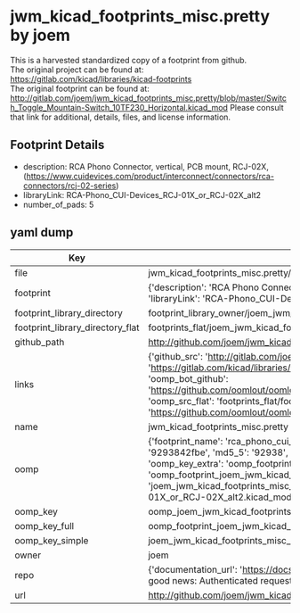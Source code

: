 # jwm_kicad_footprints_misc.pretty by joem  
This is a harvested standardized copy of a footprint from github.  
The original project can be found at:  
https://gitlab.com/kicad/libraries/kicad-footprints  
The original footprint can be found at:
http://gitlab.com/joem/jwm_kicad_footprints_misc.pretty/blob/master/Switch_Toggle_Mountain-Switch_10TF230_Horizontal.kicad_mod
Please consult that link for additional, details, files, and license information.  
## Footprint Details
* description: RCA Phono Connector, vertical, PCB mount, RCJ-02X, (https://www.cuidevices.com/product/interconnect/connectors/rca-connectors/rcj-02-series)  
* libraryLink: RCA-Phono_CUI-Devices_RCJ-01X_or_RCJ-02X_alt2  
* number_of_pads: 5  
## yaml dump  
| Key | Value |  
| --- | --- |  
| file | jwm_kicad_footprints_misc.pretty/RCA-Phono_CUI-Devices_RCJ-01X_or_RCJ-02X_alt2.kicad_mod |  
| footprint | {'description': 'RCA Phono Connector, vertical, PCB mount, RCJ-02X, (https://www.cuidevices.com/product/interconnect/connectors/rca-connectors/rcj-02-series)', 'libraryLink': 'RCA-Phono_CUI-Devices_RCJ-01X_or_RCJ-02X_alt2', 'number_of_pads': 5} |  
| footprint_library_directory | footprint_library_owner/joem_jwm_kicad_footprints_misc.pretty |  
| footprint_library_directory_flat | footprints_flat/joem_jwm_kicad_footprints_misc_rca_phono_cui_devices_rcj_01x_or_rcj_02x_alt2/working |  
| github_path | http://github.com/joem/jwm_kicad_footprints_misc.pretty/blob/master/RCA-Phono_CUI-Devices_RCJ-01X_or_RCJ-02X_alt2.kicad_mod |  
| links | {'github_src': 'http://gitlab.com/joem/jwm_kicad_footprints_misc.pretty/blob/master/Switch_Toggle_Mountain-Switch_10TF230_Horizontal.kicad_mod', 'github_src_repo': 'https://gitlab.com/kicad/libraries/kicad-footprints', 'oomp_bot': 'footprints/joem_jwm_kicad_footprints_misc_rca_phono_cui_devices_rcj_01x_or_rcj_02x_alt2/working', 'oomp_bot_github': 'https://github.com/oomlout/oomlout_oomp_footprint_bot/tree/main/footprints/joem_jwm_kicad_footprints_misc_rca_phono_cui_devices_rcj_01x_or_rcj_02x_alt2/working', 'oomp_src_flat': 'footprints_flat/footprints_flat/joem_jwm_kicad_footprints_misc_rca_phono_cui_devices_rcj_01x_or_rcj_02x_alt2/working', 'oomp_src_flat_github': 'https://github.com/oomlout/oomlout_oomp_footprint_src/tree/main/footprints_flat/joem_jwm_kicad_footprints_misc_rca_phono_cui_devices_rcj_01x_or_rcj_02x_alt2/working'} |  
| name | jwm_kicad_footprints_misc.pretty |  
| oomp | {'footprint_name': 'rca_phono_cui_devices_rcj_01x_or_rcj_02x_alt2', 'library_name': 'jwm_kicad_footprints_misc', 'md5': '9293842fbe89dd1b5b58fa56a4daa5ea', 'md5_10': '9293842fbe', 'md5_5': '92938', 'md5_6': '929384', 'oomp_key': 'oomp_joem_jwm_kicad_footprints_misc_rca_phono_cui_devices_rcj_01x_or_rcj_02x_alt2', 'oomp_key_extra': 'oomp_footprint_joem_jwm_kicad_footprints_misc_rca_phono_cui_devices_rcj_01x_or_rcj_02x_alt2', 'oomp_key_full': 'oomp_footprint_joem_jwm_kicad_footprints_misc_rca_phono_cui_devices_rcj_01x_or_rcj_02x_alt2_929384', 'oomp_key_simple': 'joem_jwm_kicad_footprints_misc_rca_phono_cui_devices_rcj_01x_or_rcj_02x_alt2', 'original_filename': 'jwm_kicad_footprints_misc.pretty/RCA-Phono_CUI-Devices_RCJ-01X_or_RCJ-02X_alt2.kicad_mod', 'owner_name': 'joem'} |  
| oomp_key | oomp_joem_jwm_kicad_footprints_misc_rca_phono_cui_devices_rcj_01x_or_rcj_02x_alt2 |  
| oomp_key_full | oomp_footprint_joem_jwm_kicad_footprints_misc_rca_phono_cui_devices_rcj_01x_or_rcj_02x_alt2 |  
| oomp_key_simple | joem_jwm_kicad_footprints_misc_rca_phono_cui_devices_rcj_01x_or_rcj_02x_alt2 |  
| owner | joem |  
| repo | {'documentation_url': 'https://docs.github.com/rest/overview/resources-in-the-rest-api#rate-limiting', 'message': "API rate limit exceeded for 84.66.173.59. (But here's the good news: Authenticated requests get a higher rate limit. Check out the documentation for more details.)"} |  
| url | http://github.com/joem/jwm_kicad_footprints_misc.pretty |  

